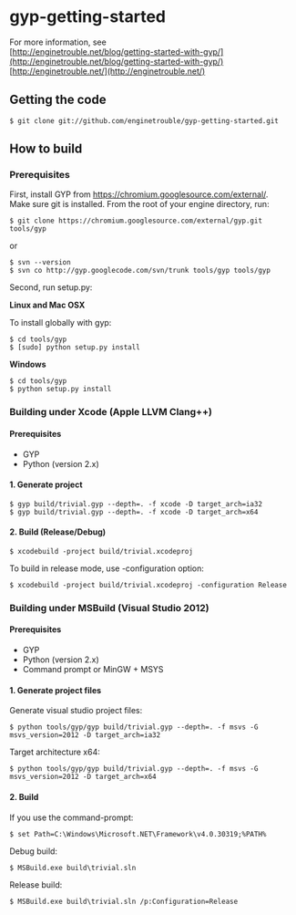 gyp-getting-started
===================

For more information, see  
[http://enginetrouble.net/blog/getting-started-with-gyp/](http://enginetrouble.net/blog/getting-started-with-gyp/)  
[http://enginetrouble.net/](http://enginetrouble.net/)  

## Getting the code

```
$ git clone git://github.com/enginetrouble/gyp-getting-started.git
```

## How to build

### Prerequisites

First, install GYP from https://chromium.googlesource.com/external/.  
Make sure git is installed.
From the root of your engine directory, run:  
```
$ git clone https://chromium.googlesource.com/external/gyp.git tools/gyp
```

or

```
$ svn --version
$ svn co http://gyp.googlecode.com/svn/trunk tools/gyp tools/gyp
```  

Second, run setup.py:

**Linux and Mac OSX**

To install globally with gyp:

```
$ cd tools/gyp
$ [sudo] python setup.py install
```

**Windows**

```
$ cd tools/gyp
$ python setup.py install
```

### Building under Xcode (Apple LLVM Clang++)

#### Prerequisites

* GYP
* Python (version 2.x)

#### 1. Generate project

```
$ gyp build/trivial.gyp --depth=. -f xcode -D target_arch=ia32
$ gyp build/trivial.gyp --depth=. -f xcode -D target_arch=x64
```

#### 2. Build (Release/Debug)

```
$ xcodebuild -project build/trivial.xcodeproj
```

To build in release mode, use -configuration option:

```
$ xcodebuild -project build/trivial.xcodeproj -configuration Release
```

### Building under MSBuild (Visual Studio 2012)

#### Prerequisites

* GYP
* Python (version 2.x)
* Command prompt or MinGW + MSYS

#### 1. Generate project files

Generate visual studio project files: 

```
$ python tools/gyp/gyp build/trivial.gyp --depth=. -f msvs -G msvs_version=2012 -D target_arch=ia32
```

Target architecture x64:

```
$ python tools/gyp/gyp build/trivial.gyp --depth=. -f msvs -G msvs_version=2012 -D target_arch=x64
```

#### 2. Build

If you use the command-prompt:

```
$ set Path=C:\Windows\Microsoft.NET\Framework\v4.0.30319;%PATH%
```

Debug build:  

```
$ MSBuild.exe build\trivial.sln
```

Release build:  

```
$ MSBuild.exe build\trivial.sln /p:Configuration=Release
```
